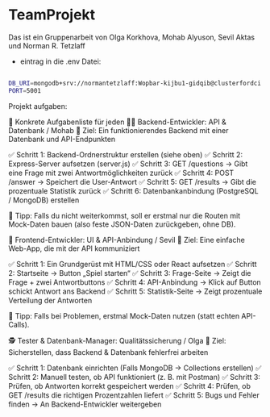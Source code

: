 # TeamProjekt

Das ist ein Gruppenarbeit von Olga Korkhova, Mohab Alyuson, Sevil Aktas und Norman R. Tetzlaff

- eintrag in die .env Datei:

```bash

DB_URI=mongodb+srv://normantetzlaff:Wopbar-kijbu1-gidqib@clusterfordci.bw9au.mongodb.net/votingManager
PORT=5001

```

Projekt aufgaben:

🎯 Konkrete Aufgabenliste für jeden
👨‍💻 Backend-Entwickler: API & Datenbank / Mohab
🔹 Ziel: Ein funktionierendes Backend mit einer Datenbank und API-Endpunkten

✅ Schritt 1: Backend-Ordnerstruktur erstellen (siehe oben)
✅ Schritt 2: Express-Server aufsetzen (server.js)
✅ Schritt 3: GET /questions → Gibt eine Frage mit zwei Antwortmöglichkeiten zurück
✅ Schritt 4: POST /answer → Speichert die User-Antwort
✅ Schritt 5: GET /results → Gibt die prozentuale Statistik zurück
✅ Schritt 6: Datenbankanbindung (PostgreSQL / MongoDB) erstellen

📌 Tipp: Falls du nicht weiterkommst, soll er erstmal nur die Routen mit Mock-Daten bauen (also feste JSON-Daten zurückgeben, ohne DB).

🎨 Frontend-Entwickler: UI & API-Anbindung / Sevil
🔹 Ziel: Eine einfache Web-App, die mit der API kommuniziert

✅ Schritt 1: Ein Grundgerüst mit HTML/CSS oder React aufsetzen
✅ Schritt 2: Startseite → Button „Spiel starten“
✅ Schritt 3: Frage-Seite → Zeigt die Frage + zwei Antwortbuttons
✅ Schritt 4: API-Anbindung → Klick auf Button schickt Antwort ans Backend
✅ Schritt 5: Statistik-Seite → Zeigt prozentuale Verteilung der Antworten

📌 Tipp: Falls bei Problemen, erstmal Mock-Daten nutzen (statt echten API-Calls).

🕵️ Tester & Datenbank-Manager: Qualitätssicherung / Olga
🔹 Ziel: Sicherstellen, dass Backend & Datenbank fehlerfrei arbeiten

✅ Schritt 1: Datenbank einrichten (Falls MongoDB → Collections erstellen)
✅ Schritt 2: Manuell testen, ob API funktioniert (z. B. mit Postman)
✅ Schritt 3: Prüfen, ob Antworten korrekt gespeichert werden
✅ Schritt 4: Prüfen, ob GET /results die richtigen Prozentzahlen liefert
✅ Schritt 5: Bugs und Fehler finden → An Backend-Entwickler weitergeben
